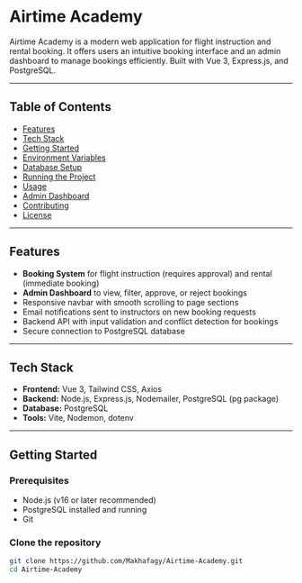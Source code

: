# Airtime Academy

Airtime Academy is a modern web application for flight instruction and rental booking. It offers users an intuitive booking interface and an admin dashboard to manage bookings efficiently. Built with Vue 3, Express.js, and PostgreSQL.

---

## Table of Contents

- [Features](#features)  
- [Tech Stack](#tech-stack)  
- [Getting Started](#getting-started)  
- [Environment Variables](#environment-variables)  
- [Database Setup](#database-setup)  
- [Running the Project](#running-the-project)  
- [Usage](#usage)  
- [Admin Dashboard](#admin-dashboard)  
- [Contributing](#contributing)  
- [License](#license)

---

## Features

- **Booking System** for flight instruction (requires approval) and rental (immediate booking)  
- **Admin Dashboard** to view, filter, approve, or reject bookings  
- Responsive navbar with smooth scrolling to page sections  
- Email notifications sent to instructors on new booking requests  
- Backend API with input validation and conflict detection for bookings  
- Secure connection to PostgreSQL database  

---

## Tech Stack

- **Frontend:** Vue 3, Tailwind CSS, Axios  
- **Backend:** Node.js, Express.js, Nodemailer, PostgreSQL (pg package)  
- **Database:** PostgreSQL  
- **Tools:** Vite, Nodemon, dotenv  

---

## Getting Started

### Prerequisites

- Node.js (v16 or later recommended)  
- PostgreSQL installed and running  
- Git  

### Clone the repository

```bash
git clone https://github.com/Makhafagy/Airtime-Academy.git
cd Airtime-Academy
